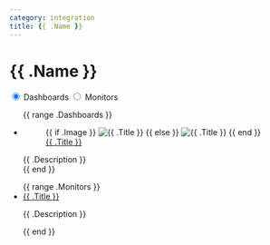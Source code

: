 ```yaml
---
category: integration
title: {{ .Name }}
---
```


<div class="integration-title">
	<h1>{{ .Name }}</h1>
	<div class="line"></div>
</div>

<div id="main-content">
	<input id="tab1" type="radio" name="tabs" checked>
	<label for="tab1">Dashboards</label>
	<input id="tab2" type="radio" name="tabs">
	<label for="tab2">Monitors</label>
	<section id="content1">
		<ul class="dash-list">
			{{ range .Dashboards }}
			<li class="dash">
				<figure>
					{{ if .Image }}
					<img src="https://github.com/{{`{{site.repository}}`}}/blob/main/{{ .Image }}?raw=true"
						alt="{{ .Title }}">
					{{ else }}
					<img src="{{`{{ site.baseurl }}`}}/assets/dashboard.png" alt="{{ .Title }}">
					{{ end }}
					<figcaption><a href="https://github.com/{{`{{site.repository}}`}}/blob/main/{{ .Path }}">{{ .Title
							}}</a>
					</figcaption>
				</figure>
				<div class="middle">
					<div class="text">{{ .Description }}</div>
				</div>
			</li>
			{{ end }}
		</ul>
	</section>
	<section id="content2">
		<ul class="mon-list">
			{{ range .Monitors }}
			<li class="mon">
				<a href="https://github.com/{{`{{site.repository}}`}}/blob/main/{{ .Path }}">{{ .Title }}</a>
				<p>{{ .Description }}</p>
			</li>
			{{ end }}
		</ul>
	</section>
</div>